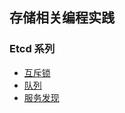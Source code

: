 ## 存储相关编程实践

### Etcd 系列

* [互斥锁](./etcd/bootcamp/mutex)
* [队列](./etcd/bootcamp/queue)
* [服务发现](./etcd/bootcamp/discovery)

